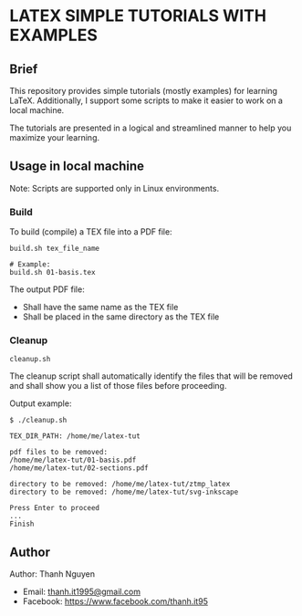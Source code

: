 # LATEX SIMPLE TUTORIALS WITH EXAMPLES

## Brief

This repository provides simple tutorials (mostly examples) for learning LaTeX. Additionally, I support some scripts to make it easier to work on a local machine.

The tutorials are presented in a logical and streamlined manner to help you maximize your learning.

## Usage in local machine

Note: Scripts are supported only in Linux environments.

### Build

To build (compile) a TEX file into a PDF file:

```shell
build.sh tex_file_name

# Example:
build.sh 01-basis.tex
```

The output PDF file:

- Shall have the same name as the TEX file
- Shall be placed in the same directory as the TEX file

### Cleanup

```shell
cleanup.sh
```

The cleanup script shall automatically identify the files that will be removed and shall show you a list of those files before proceeding.

Output example:

```text
$ ./cleanup.sh

TEX_DIR_PATH: /home/me/latex-tut

pdf files to be removed:
/home/me/latex-tut/01-basis.pdf
/home/me/latex-tut/02-sections.pdf

directory to be removed: /home/me/latex-tut/ztmp_latex
directory to be removed: /home/me/latex-tut/svg-inkscape

Press Enter to proceed
...
Finish
```

## Author

Author: Thanh Nguyen

- Email: thanh.it1995@gmail.com
- Facebook: <https://www.facebook.com/thanh.it95>

